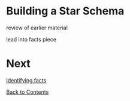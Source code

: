# Building a Star Schema

review of earlier material

lead into facts piece

# Next
[Identifying facts](/facts.md)

[Back to Contents](/contents.md)
